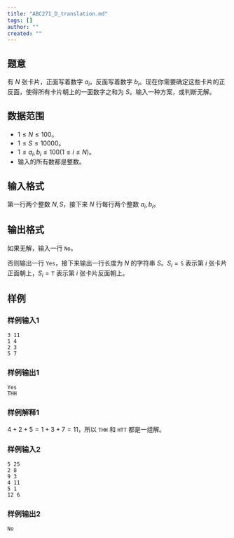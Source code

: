 ```yaml
---
title: "ABC271_D_translation.md"
tags: []
author: ""
created: ""
---
```


## 题意

有 $N$ 张卡片，正面写着数字 $a_i$，反面写着数字 $b_i$。现在你需要确定这些卡片的正反面，使得所有卡片朝上的一面数字之和为 $S$。输入一种方案，或判断无解。

## 数据范围

- $1\le N\le 100$。
- $1\le S\le 10000$。
- $1\le a_i,b_i\le 100(1\le i\le N)$。
- 输入的所有数都是整数。

## 输入格式

第一行两个整数 $N,S$，接下来 $N$ 行每行两个整数 $a_i,b_i$。

## 输出格式

如果无解，输入一行 `No`。

否则输出一行 `Yes`，接下来输出一行长度为 $N$ 的字符串 $S$。$S_i=\texttt S$ 表示第 $i$ 张卡片正面朝上，$S_i=\texttt T$ 表示第 $i$ 张卡片反面朝上。

## 样例

### 样例输入1

```
3 11
1 4
2 3
5 7
```

### 样例输出1

```
Yes
THH
```

### 样例解释1

$4+2+5=1+3+7=11$，所以 `THH` 和 `HTT` 都是一组解。

### 样例输入2

```
5 25
2 8
9 3
4 11
5 1
12 6

```

### 样例输出2

```
No
```

